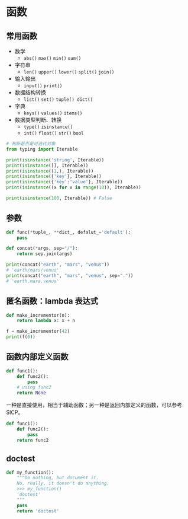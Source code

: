 # 函数


## 常用函数

- 数学
    - `abs()` `max()` `min()` `sum()`
- 字符串
    - `len()` `upper()` `lower()` `split()` `join()`
- 输入输出
    - `input()` `print()`
- 数据结构转换
    - `list()` `set()` `tuple() dict()`
- 字典
    - `keys()` `values()` `items()`
- 数据类型判断、转换
    - `type()` `isinstance()`
    - `int()` `float()` `str()` `bool`


```py
# 判断是否是可迭代对象
from typing import Iterable

print(isinstance('string', Iterable))
print(isinstance([], Iterable))
print(isinstance((1,), Iterable))
print(isinstance({'key'}, Iterable))
print(isinstance({'key':'value'}, Iterable))
print(isinstance((x for x in range(10)), Iterable))

print(isinstance(100, Iterable)) # False
```

## 参数

```py
def func(*tuple_, **dict_, defalut_='default'):
    pass

def concat(*args, sep="/"):
    return sep.join(args)

print(concat("earth", "mars", "venus"))
# 'earth/mars/venus'
print(concat("earth", "mars", "venus", sep="."))
# 'earth.mars.venus'
```

## 匿名函数：lambda 表达式

```py
def make_incrementor(n):
    return lambda x: x + n

f = make_incrementor(42)
print(f(0))
```

## 函数内部定义函数


```py
def func1():
    def func2():
        pass
    # using func2
    return None
```

一种是直接使用，相当于辅助函数；另一种是返回内部定义的函数，可以参考 SICP。

```py
def func1():
    def func2():
        pass
    return func2
```



## doctest

```py
def my_function():
    """Do nothing, but document it.
    No, really, it doesn't do anything.
    >>> my_function()
    'doctest'
    """
    pass
    return 'doctest'
```

